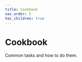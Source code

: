 ```yaml
---
title: Cookbook
nav_order: 5
has_children: true
---
```

# Cookbook

Common tasks and how to do them.